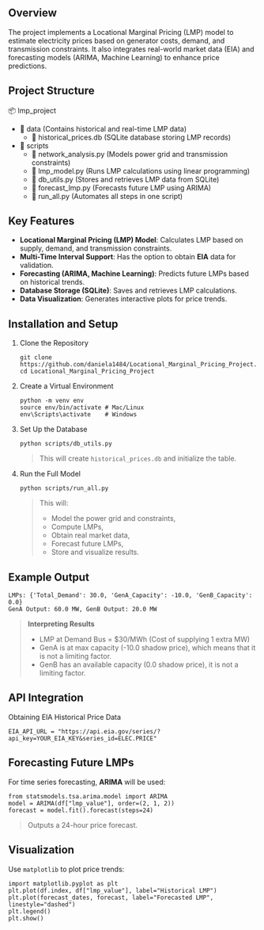 ## Overview
The project implements a Locational Marginal Pricing (LMP) model to estimate electricity prices based on generator costs, demand, and transmission constraints. It also integrates real-world market data (EIA) and forecasting models (ARIMA, Machine Learning) to enhance price predictions.

## Project Structure
📦 lmp_project
 - 📂 data               (Contains historical and real-time LMP data)
   - 📜 historical_prices.db  (SQLite database storing LMP records)
 - 📂 scripts             
   - 📜 network_analysis.py    (Models power grid and transmission constraints)
   - 📜 lmp_model.py          (Runs LMP calculations using linear programming)
   - 📜 db_utils.py           (Stores and retrieves LMP data from SQLite)
   - 📜 forecast_lmp.py       (Forecasts future LMP using ARIMA)
   - 📜 run_all.py            (Automates all steps in one script)
 


## Key Features
- **Locational Marginal Pricing (LMP) Model**: Calculates LMP based on supply, demand, and transmission constraints.
- **Multi-Time Interval Support**: Has the option to obtain **EIA** data for validation.
- **Forecasting (ARIMA, Machine Learning)**: Predicts future LMPs based on historical trends.
- **Database Storage (SQLite)**: Saves and retrieves LMP calculations.
- **Data Visualization**: Generates interactive plots for price trends.

## Installation and Setup
1. Clone the Repository
   ```
   git clone https://github.com/daniela1484/Locational_Marginal_Pricing_Project.git
   cd Locational_Marginal_Pricing_Project
   ```
   
2. Create a Virtual Environment
   ```
   python -m venv env
   source env/bin/activate # Mac/Linux
   env\Scripts\activate    # Windows
   ```
   
3. Set Up the Database
   ```
   python scripts/db_utils.py
   ```
   > This will create `historical_prices.db` and initialize the table.
   
5. Run the Full Model
   ```
   python scripts/run_all.py
   ```
   > This will:
   >  - Model the power grid and constraints,
   >  - Compute LMPs,
   >  - Obtain real market data,
   >  - Forecast future LMPs,
   >  - Store and visualize results.

## Example Output
```
LMPs: {'Total_Demand': 30.0, 'GenA_Capacity': -10.0, 'GenB_Capacity': 0.0}
GenA Output: 60.0 MW, GenB Output: 20.0 MW
```
> **Interpreting Results**
>  - LMP at Demand Bus = $30/MWh (Cost of supplying 1 extra MW)
>  - GenA is at max capacity (-10.0 shadow price), which means that it is not a limiting factor.
>  - GenB has an available capacity (0.0 shadow price), it is not a limiting factor.

## API Integration
Obtaining EIA Historical Price Data
```
EIA_API_URL = "https://api.eia.gov/series/?api_key=YOUR_EIA_KEY&series_id=ELEC.PRICE"
```

## Forecasting Future LMPs
For time series forecasting, **ARIMA** will be used:
```
from statsmodels.tsa.arima.model import ARIMA
model = ARIMA(df["lmp_value"], order=(2, 1, 2))
forecast = model.fit().forecast(steps=24)
```
> Outputs a 24-hour price forecast.

## Visualization
Use `matplotlib` to plot price trends:
```
import matplotlib.pyplot as plt
plt.plot(df.index, df["lmp_value"], label="Historical LMP")
plt.plot(forecast_dates, forecast, label="Forecasted LMP", linestyle="dashed")
plt.legend()
plt.show()
```
